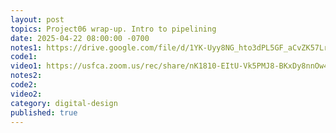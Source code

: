 ```yaml
---
layout: post
topics: Project06 wrap-up. Intro to pipelining
date: 2025-04-22 08:00:00 -0700
notes1: https://drive.google.com/file/d/1YK-Uyy8NG_hto3dPL5GF_aCvZK57LrWR/view?usp=sharing
code1: 
video1: https://usfca.zoom.us/rec/share/nK1810-EItU-Vk5PMJ8-BKxDy8nnOw4DZZEFCWVAjK1N_Dmj_Mvtu3wVmBl4R03_.i_1e_RzEhmUhYISy
notes2: 
code2: 
video2: 
category: digital-design
published: true
---
```

